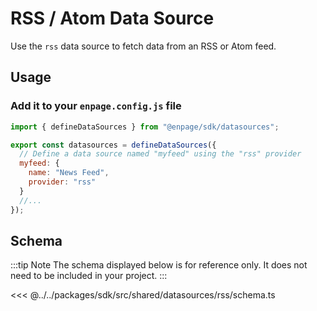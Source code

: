 # RSS / Atom Data Source

Use the `rss` data source to fetch data from an RSS or Atom feed.

## Usage

### Add it to your `enpage.config.js` file

```javascript
import { defineDataSources } from "@enpage/sdk/datasources";

export const datasources = defineDataSources({
  // Define a data source named "myfeed" using the "rss" provider
  myfeed: {
    name: "News Feed",
    provider: "rss"
  }
  //...
});
```

## Schema

:::tip Note
The schema displayed below is for reference only. It does not need to be included in your project.
:::

<<< @../../packages/sdk/src/shared/datasources/rss/schema.ts
